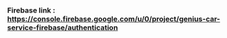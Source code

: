 ### Firebase link : https://console.firebase.google.com/u/0/project/genius-car-service-firebase/authentication
